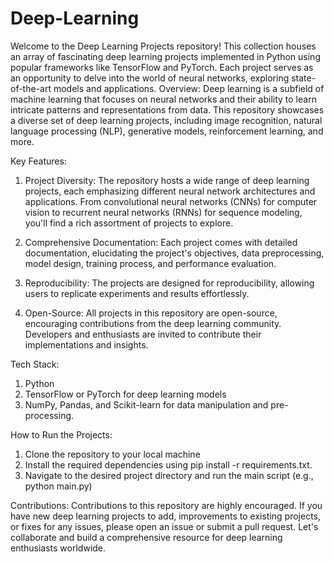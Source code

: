 # Deep-Learning
Welcome to the Deep Learning Projects repository! This collection houses an array of fascinating deep learning projects implemented in Python using popular frameworks like TensorFlow and PyTorch. Each project serves as an opportunity to delve into the world of neural networks, exploring state-of-the-art models and applications.
Overview:
Deep learning is a subfield of machine learning that focuses on neural networks and their ability to learn intricate patterns and representations from data. This repository showcases a diverse set of deep learning projects, including image recognition, natural language processing (NLP), generative models, reinforcement learning, and more.

Key Features:

1. Project Diversity: The repository hosts a wide range of deep learning projects, each emphasizing different neural network architectures and applications. From convolutional neural networks (CNNs) for computer vision to recurrent neural networks (RNNs) for sequence modeling, you'll find a rich assortment of projects to explore.

2. Comprehensive Documentation: Each project comes with detailed documentation, elucidating the project's objectives, data preprocessing, model design, training process, and performance evaluation.

3. Reproducibility:
    The projects are designed for reproducibility, allowing users to replicate experiments and results effortlessly.

5. Open-Source: All projects in this repository are open-source, encouraging contributions from the deep learning community. Developers and enthusiasts are invited to contribute their implementations and insights.

Tech Stack:

1. Python
2. TensorFlow or PyTorch for deep learning models
3. NumPy, Pandas, and Scikit-learn for data manipulation and pre-processing.

How to Run the Projects:

1. Clone the repository to your local machine
2. Install the required dependencies using pip install -r requirements.txt.
3. Navigate to the desired project directory and run the main script (e.g., python main.py)


Contributions:
Contributions to this repository are highly encouraged. If you have new deep learning projects to add, improvements to existing projects, or fixes for any issues, please open an issue or submit a pull request. Let's collaborate and build a comprehensive resource for deep learning enthusiasts worldwide.
